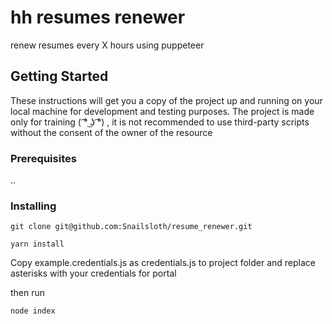 # hh resumes renewer

renew resumes every X hours using puppeteer

## Getting Started

These instructions will get you a copy of the project up and running on your local machine for development and testing purposes. The project is made only for training ( ͡° ͜ʖ ͡°) , it is not recommended to use third-party scripts without the consent of the owner of the resource

### Prerequisites

..

### Installing

```
git clone git@github.com:Snailsloth/resume_renewer.git
```

```
yarn install
```

Copy example.credentials.js as credentials.js to project folder and replace asterisks with your credentials for portal

then run

```
node index
```
